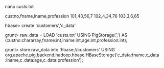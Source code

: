 nano custs.txt

custno,fname,lname,profession
101,43,56,7
102,4,34,76
103,3,6,65


hbase> create 'customers','c_data'


grunt> raw_data = LOAD 'custs.txt' USING PigStorage(',') AS (custno:chararray,fname:int,lname:int,age:int,profession:int);



grunt> store raw_data into 'hbase://customers' USING org.apache.pig.backend.hadoop.hbase.HBaseStorage('c_data:fname,c_data:lname,c_data:age,c_data:profession');
